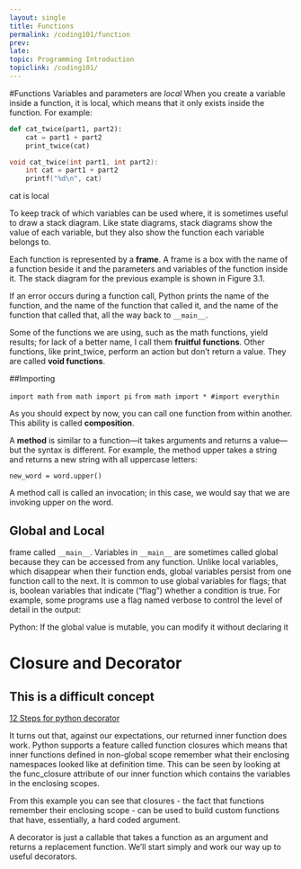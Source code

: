 ```yaml
---
layout: single
title: Functions
permalink: /coding101/function
prev: 
late:
topic: Programming Introduction
topiclink: /coding101/
---
```


#Functions
Variables and parameters are *local* When you create a variable inside a function, it is local, which means that it only exists
inside the function. For example:

```python
def cat_twice(part1, part2):
    cat = part1 + part2
    print_twice(cat)
```

```c++
void cat_twice(int part1, int part2):
    int cat = part1 + part2
    printf("%d\n", cat)
```

cat is local

To keep track of which variables can be used where, it is sometimes useful to draw a stack diagram. Like state diagrams, stack diagrams show the value of each variable, but they also show the function each variable belongs to.

Each function is represented by a **frame**. A frame is a box with the name of a function beside it and the parameters and variables of the function inside it. The stack diagram for the previous example is shown in Figure 3.1.


If an error occurs during a function call, Python prints the name of the function, and the name of the function that called it, and the name of the function that called that, all the way back to `__main__`.

Some of the functions we are using, such as the math functions, yield results; for lack of a better name, I call them **fruitful functions**. Other functions, like print_twice, perform an action but don’t return a value. They are called **void functions**.

##Importing

`import math`
`from math import pi`
`from math import * #import everythin`

As you should expect by now, you can call one function from within another. This ability is called **composition**.


A **method** is similar to a function—it takes arguments and returns a value—but the syntax is different. For example, the method upper takes a string and returns a new string with all uppercase letters:

```new_word = word.upper()```

A method call is called an invocation; in this case, we would say that we are invoking upper on the word.


## Global and Local

frame called `__main__`. Variables in `__main__` are sometimes called global because they can be accessed from any function. Unlike local variables, which disappear when their function ends, global variables persist from one function call to the next.
It is common to use global variables for flags; that is, boolean variables that indicate (“flag”) whether a condition is true. For example, some programs use a flag named verbose to control the level of detail in the output:

Python: If the global value is mutable, you can modify it without declaring it


# Closure and Decorator
## This is a difficult concept

[12 Steps for python decorator](http://simeonfranklin.com/blog/2012/jul/1/python-decorators-in-12-steps/)

It turns out that, against our expectations, our returned inner function does work. Python supports a feature called function closures which means that inner functions defined in non-global scope remember what their enclosing namespaces looked like at definition time. This can be seen by looking at the func_closure attribute of our inner function which contains the variables in the enclosing scopes.

From this example you can see that closures - the fact that functions remember their enclosing scope - can be used to build custom functions that have, essentially, a hard coded argument. 

A decorator is just a callable that takes a function as an argument and returns a replacement function. We’ll start simply and work our way up to useful decorators.




